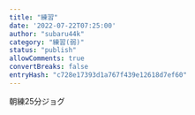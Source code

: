 ```yaml
---
title: "練習"
date: '2022-07-22T07:25:00'
author: "subaru44k"
category: "練習(弱)"
status: "publish"
allowComments: true
convertBreaks: false
entryHash: "c728e17393d1a767f439e12618d7ef60"
---
```

朝練25分ジョグ
